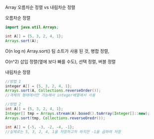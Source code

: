 Array 오름차순 정렬 vs 내림차순 정렬



오름차순 정렬

```java
import java.util.Arrays;

int A[] = {5, 3, 2, 4, 1};
Arrays.sort(A);
```

O(n log n)  Array.sort() 팀 소트가 사용 된 것,   병합 정렬, 

O(n^2) 삽입 정렬(옆에 보다 빠를 수도), 선택 정렬, 버블 정렬







내림차순 정렬

```java
//방법 1
integer A[] = {5, 3, 2, 4, 1};
Arrays.sort(A, Collections.reverseOrder()); 
//객체의 형태에서만 가능해서 integer배열에서 사용
```

```java
//방법 2
int A[] = {5, 3, 2, 4, 1};
Integer[] tmp = Arrays.stream(A).boxed().toArray(Integer[]::new);
Arrays.sort(tmp, Collections.reverseOredr());
```

```java
int A[] = {-5, -3, -2, -4, -1}; 
//실제로는 5, 3, 2, 4, 1을 저장하고자 하지만 -1을 곱하여 저장

```


